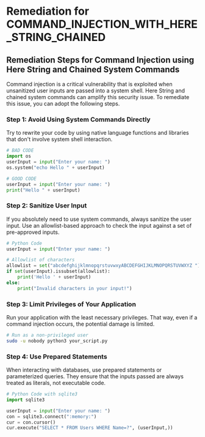 # Remediation for COMMAND_INJECTION_WITH_HERE_STRING_CHAINED

## Remediation Steps for Command Injection using Here String and Chained System Commands

Command injection is a critical vulnerability that is exploited when unsanitized user inputs are passed into a system shell. Here String and chained system commands can amplify this security issue. To remediate this issue, you can adopt the following steps.

### Step 1: Avoid Using System Commands Directly
Try to rewrite your code by using native language functions and libraries that don't involve system shell interaction.

```python
# BAD CODE
import os
userInput = input("Enter your name: ")
os.system("echo Hello " + userInput)

# GOOD CODE
userInput = input("Enter your name: ")
print("Hello " + userInput)
```

### Step 2: Sanitize User Input
If you absolutely need to use system commands, always sanitize the user input. Use an allowlist-based approach to check the input against a set of pre-approved inputs.

```python
# Python Code
userInput = input("Enter your name: ")

# Allowlist of characters
allowlist = set("abcdefghijklmnopqrstuvwxyABCDEFGHIJKLMNOPQRSTUVWXYZ ")
if set(userInput).issubset(allowlist):
    print('Hello ' + userInput)
else:
    print("Invalid characters in your input!")
```

### Step 3: Limit Privileges of Your Application
Run your application with the least necessary privileges. That way, even if a command injection occurs, the potential damage is limited.

```bash
# Run as a non-privileged user
sudo -u nobody python3 your_script.py
```

### Step 4: Use Prepared Statements
When interacting with databases, use prepared statements or parameterized queries. They ensure that the inputs passed are always treated as literals, not executable code.

```python
# Python Code with sqlite3
import sqlite3

userInput = input("Enter your name: ")
con = sqlite3.connect(":memory:")
cur = con.cursor()
cur.execute("SELECT * FROM Users WHERE Name=?", (userInput,))
```